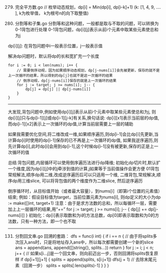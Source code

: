 279. 完全平方数.go
// 枚举动态规划，dp[i] = Min(dp[i], dp[i-k]+1) (k: [1, 4, 9, .... ], k为枚举值， k为根号n的向下取整值)

416. 分割等和子集.go
分割等和这种问题，一般都是取与不取的问题，可以转换为0-1背包进行处理
0-1背包问题，dp[i][j]表示从前i个元素中取某些元素使总和为j

dp[i][j]: 在背包问题中i一般表示位置，j一般表示值

解决dp问题时，默认将dp的长和宽扩充一个长度

	for i := 0; i < len(nums); i++ {
		// 需要倒序动规，因为如果顺序动态规划，dp[j-nums[i]]会先被更新，保存的就不是上一次循环的结果，所以得到的dp[j]也就不是这一次循环的结果
		// 倒序动规，dp[j-nums[i]]保存的就是上一次循环的结果
		for j := target; j >= nums[i]; j-- {
			dp[j] = dp[j] || dp[j-nums[i]]
		}
	}
	
*****************
大发现,背包问题中,例如使用dp[i][j]表示从前i个元素中取某些元素使总和为j, 则dp[i][j]只与dp[i-1][j]或dp[i-1][j-k]有关系,换句话说:
dp[i][x1]表示当前层的dp值,而dp[i-1][x2]表示上一次循环的dp值,计算当前层需要上一层的辅助

如果我需要优化空间,将二维改成一维,如果顺序遍历,则dp[i-1]会比dp[i]先更新,当计算dp[i]时使用的dp[i-1]保存的已不再是上一次循环的dp值,
如果我逆序遍历,则先计算dp[i],此时dp[i]会用到dp[i-1],这个时候dp[i-1]没有被更新,保存的正是上一次循环的值

总结:背包问题,内层循环可以使用倒序遍历法进行dp降维; 初始化dp切片时,默认扩一个维度,因为dp[i][j]中的j牵涉到值的计算,j如果等于当前值操作会更方便
01背包常规解法,顺序dp用二维,改成逆序遍历后可以只适用一个维,
二维背包,常规解决,顺序dp用三维slice, 可以将背包值的两个维度作为二维slice, 然后逆序遍历

倒序循环时，从目标值开始（或者最大容量），到nums[i]（即第i个位置的元素值）结束;
例如：假设目标值为target，当前位置元素为nums[i], 则dp定义的大小为dp := make([]int, target+1)
注意：由于是求方法数的总和，所以每循环一层，需要加上上一层循环的结果,用“+=”
for j := target; j >= nums[i]; j-- {
    dp[j] += dp[j-nums[i]]
}
初始化：dp[i]表示取数和为i的方法总数，dp[0]即表示取数和为0的方法数，只有一种方法，即一个也不取
*********************

131. 分割回文串.go
回溯的套路：
	dfs = func(i int) {
		if i == n {
			// 由于将splits多次压入ans时，只是将地址存入ans中，所以每次都需要创建一个新的slice
			ans = append(ans, append([]string{}, splits...))
			return
		}
		for j := i; j < n; j++ {
			// 如果s[i...j]是一个回文串，则向前迈出一步，否则回溯将splits恢复原样
			if dp[i+1][j+1] {
				splits = append(splits, s[i:j+1])
				dfs(j + 1)
				// 去除末尾元素（回溯一步）
				splits = splits[:len(splits)-1]
			}
		}
	}
	
